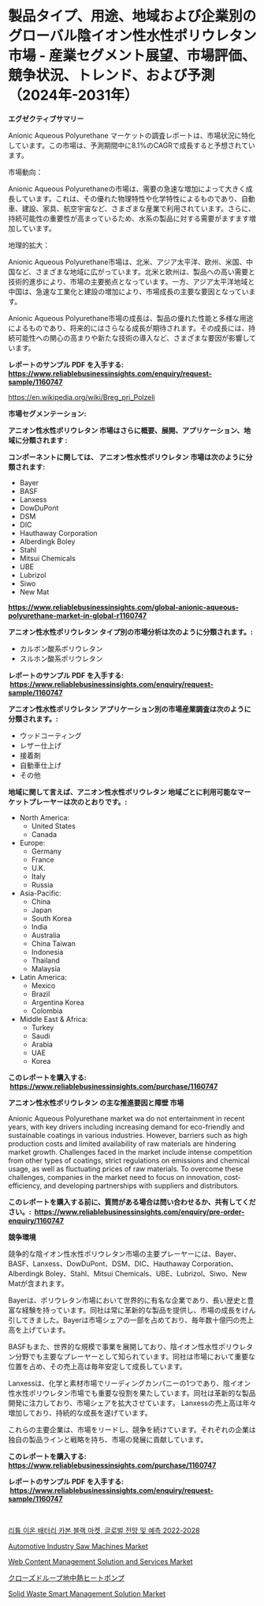 <p><h1>製品タイプ、用途、地域および企業別のグローバル陰イオン性水性ポリウレタン市場 - 産業セグメント展望、市場評価、競争状況、トレンド、および予測（2024年-2031年）</h1></p><p><strong>エグゼクティブサマリー</strong></p>
<p><p>Anionic Aqueous Polyurethane マーケットの調査レポートは、市場状況に特化しています。この市場は、予測期間中に8.1%のCAGRで成長すると予想されています。</p><p>市場動向：</p><p>Anionic Aqueous Polyurethaneの市場は、需要の急速な増加によって大きく成長しています。これは、その優れた物理特性や化学特性によるものであり、自動車、建設、家具、航空宇宙など、さまざまな産業で利用されています。さらに、持続可能性の重要性が高まっているため、水系の製品に対する需要がますます増加しています。</p><p>地理的拡大：</p><p>Anionic Aqueous Polyurethane市場は、北米、アジア太平洋、欧州、米国、中国など、さまざまな地域に広がっています。北米と欧州は、製品への高い需要と技術的進歩により、市場の主要拠点となっています。一方、アジア太平洋地域と中国は、急速な工業化と建設の増加により、市場成長の主要な要因となっています。</p><p>Anionic Aqueous Polyurethane市場の成長は、製品の優れた性能と多様な用途によるものであり、将来的にはさらなる成長が期待されます。その成長には、持続可能性への関心の高まりや新たな技術の導入など、さまざまな要因が影響しています。</p></p>
<p><strong>レポートのサンプル PDF を入手する: <a href="https://www.reliablebusinessinsights.com/enquiry/request-sample/1160747">https://www.reliablebusinessinsights.com/enquiry/request-sample/1160747</a></strong></p>
<p><a href="https://en.wikipedia.org/wiki/Breg_pri_Polzeli">https://en.wikipedia.org/wiki/Breg_pri_Polzeli</a></p>
<p><strong>市場セグメンテーション:</strong></p>
<p><strong> アニオン性水性ポリウレタン 市場はさらに概要、展開、アプリケーション、地域に分類されます :</strong></p>
<p><strong>コンポーネントに関しては、 アニオン性水性ポリウレタン 市場は次のように分類されます: &nbsp;</strong></p>
<p><ul><li>Bayer</li><li>BASF</li><li>Lanxess</li><li>DowDuPont</li><li>DSM</li><li>DIC</li><li>Hauthaway Corporation</li><li>Alberdingk Boley</li><li>Stahl</li><li>Mitsui Chemicals</li><li>UBE</li><li>Lubrizol</li><li>Siwo</li><li>New Mat</li></ul></p>
<p><strong><a href="https://www.reliablebusinessinsights.com/global-anionic-aqueous-polyurethane-market-in-global-r1160747">https://www.reliablebusinessinsights.com/global-anionic-aqueous-polyurethane-market-in-global-r1160747</a></strong></p>
<p><strong> アニオン性水性ポリウレタン タイプ別の市場分析は次のように分類されます。:</strong></p>
<p><ul><li>カルボン酸系ポリウレタン</li><li>スルホン酸系ポリウレタン</li></ul></p>
<p><strong>レポートのサンプル PDF を入手する: &nbsp;<a href="https://www.reliablebusinessinsights.com/enquiry/request-sample/1160747">https://www.reliablebusinessinsights.com/enquiry/request-sample/1160747</a></strong></p>
<p><strong> アニオン性水性ポリウレタン アプリケーション別の市場産業調査は次のように分類されます。:</strong></p>
<p><ul><li>ウッドコーティング</li><li>レザー仕上げ</li><li>接着剤</li><li>自動車仕上げ</li><li>その他</li></ul></p>
<p><strong>地域に関して言えば、アニオン性水性ポリウレタン 地域ごとに利用可能なマーケットプレーヤーは次のとおりです。:</strong></p>
<p><ul>
    <li>
        North America:
        <ul>
            <li>United States</li>
            <li>Canada</li>
        </ul>
    </li>
    <li>
        Europe:
        <ul>
            <li>Germany</li>
            <li>France</li>
            <li>U.K.</li>
            <li>Italy</li>
            <li>Russia</li>
        </ul>
    </li>
    <li>
        Asia-Pacific:
        <ul>
            <li>China</li>
            <li>Japan</li>
            <li>South Korea</li>
            <li>India</li>
            <li>Australia</li>
            <li>China Taiwan</li>
            <li>Indonesia</li>
            <li>Thailand</li>
            <li>Malaysia</li>
        </ul>
    </li>
    <li>
        Latin America:
        <ul>
            <li>Mexico</li>
            <li>Brazil</li>
            <li>Argentina Korea</li>
            <li>Colombia</li>
        </ul>
    </li>
    <li>
        Middle East & Africa:
        <ul>
            <li>Turkey</li>
            <li>Saudi</li>
            <li>Arabia</li>
            <li>UAE</li>
            <li>Korea</li>
        </ul>
    </li>
    </ul></p>
<p><strong>このレポートを購入する: &nbsp;<a href="https://www.reliablebusinessinsights.com/purchase/1160747">https://www.reliablebusinessinsights.com/purchase/1160747</a></strong></p>
<p><strong>アニオン性水性ポリウレタン の主な推進要因と障壁 市場</strong></p>
<p><p>Anionic Aqueous Polyurethane market wa do not entertainment in recent years, with key drivers including increasing demand for eco-friendly and sustainable coatings in various industries. However, barriers such as high production costs and limited availability of raw materials are hindering market growth. Challenges faced in the market include intense competition from other types of coatings, strict regulations on emissions and chemical usage, as well as fluctuating prices of raw materials. To overcome these challenges, companies in the market need to focus on innovation, cost-efficiency, and developing partnerships with suppliers and distributors.</p></p>
<p><strong>このレポートを購入する前に、質問がある場合は問い合わせるか、共有してください。:&nbsp; <a href="https://www.reliablebusinessinsights.com/enquiry/pre-order-enquiry/1160747">https://www.reliablebusinessinsights.com/enquiry/pre-order-enquiry/1160747</a></strong></p>
<p><strong>競争環境</strong></p>
<p><p>競争的な陰イオン性水性ポリウレタン市場の主要プレーヤーには、Bayer、BASF、Lanxess、DowDuPont、DSM、DIC、Hauthaway Corporation、Alberdingk Boley、Stahl、Mitsui Chemicals、UBE、Lubrizol、Siwo、New Matが含まれます。</p><p>Bayerは、ポリウレタン市場において世界的に有名な企業であり、長い歴史と豊富な経験を持っています。同社は常に革新的な製品を提供し、市場の成長をけん引してきました。Bayerは市場シェアの一部を占めており、毎年数十億円の売上高を上げています。</p><p>BASFもまた、世界的な規模で事業を展開しており、陰イオン性水性ポリウレタン分野でも主要なプレーヤーとして知られています。同社は市場において重要な位置を占め、その売上高は毎年安定して成長しています。</p><p>Lanxessは、化学と素材市場でリーディングカンパニーの1つであり、陰イオン性水性ポリウレタン市場でも重要な役割を果たしています。同社は革新的な製品開発に注力しており、市場シェアを拡大させています。 Lanxessの売上高は年々増加しており、持続的な成長を遂げています。</p><p>これらの主要企業は、市場をリードし、競争を続けています。それぞれの企業は独自の製品ラインと戦略を持ち、市場の発展に貢献しています。</p></p>
<p><strong>このレポートを購入する: &nbsp; <a href="https://www.reliablebusinessinsights.com/purchase/1160747">https://www.reliablebusinessinsights.com/purchase/1160747</a></strong></p>
<p><strong>レポートのサンプル PDF を入手する: &nbsp;<a href="https://www.reliablebusinessinsights.com/enquiry/request-sample/1160747">https://www.reliablebusinessinsights.com/enquiry/request-sample/1160747</a></strong><strong></strong></p>
<p>&nbsp;</p>
<p><p><a href="https://github.com/LuckeyCorbin/Market-Research-Report-List-1/blob/main/4598700130833.md">리튬 이온 배터리 카본 블랙 마켓, 글로벌 전망 및 예측 2022-2028</a></p><p><a href="https://issuu.com/reportprime-2/docs/automotive-industry-saw-machines-market-size-2030.">Automotive Industry Saw Machines Market</a></p><p><a href="https://github.com/vregtldg37/Market-Research-Report-List-1/blob/main/web-content-management-solution-and-services-market.md">Web Content Management Solution and Services Market</a></p><p><a href="https://github.com/schmahlson/Market-Research-Report-List-2/blob/main/7096302134157.md">クローズドループ地中熱ヒートポンプ</a></p><p><a href="https://github.com/syaifulanwaramsyori/Market-Research-Report-List-1/blob/main/solid-waste-smart-management-solution-market.md">Solid Waste Smart Management Solution Market</a></p></p>